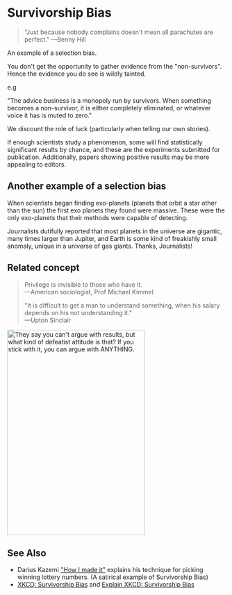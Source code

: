 ﻿# Survivorship Bias

>"Just because nobody complains doesn't mean all parachutes are perfect."
> &mdash;Benny Hill

An example of a selection bias.

You don't get the opportunity to gather evidence from the "non-survivors". Hence the evidence you do see is wildly tainted.

e.g

"The advice business is a monopoly run by survivors. When something becomes a non-survivor, it is either completely eliminated, or whatever voice it has is muted to zero."

We discount the role of luck (particularly when telling our own stories).

If enough scientists study a phenomenon, some will find statistically significant results by chance, and these are the experiments submitted for publication. Additionally, papers showing positive results may be more appealing to editors.

## Another example of a selection bias

When scientists began finding exo-planets (planets that orbit a star other than the sun) the first exo planets they found were massive. These were the only exo-planets that their methods were capable of detecting.

Journalists dutifully reported that most planets in the universe are gigantic, many times larger than Jupiter, and Earth is some kind of freakishly small anomaly, unique in a universe of gas giants. Thanks, Journalists!

## Related concept

> Privilege is invisible to those who have it.<br />
> &mdash;American sociologist, Prof Michael Kimmel
>
> "It is difficult to get a man to understand something, when his salary depends on his not understanding it."<br />
> &mdash;Upton Sinclair

<img alt="They say you can't argue with results, but what kind of defeatist attitude is that? If you stick with it, you can argue with ANYTHING." src="survivorship_bias.png" width="317" height="473">

## See Also

- Darius Kazemi ["How I made it"](https://www.youtube.com/watch?v=l_F9jxsfGCw)  explains his technique for picking winning lottery numbers. (A satirical example of Survivorship Bias)
- [XKCD: Survivorship Bias](https://www.xkcd.com/1827/) and [Explain XKCD: Survivorship Bias](https://www.explainxkcd.com/wiki/index.php/1827:_Survivorship_Bias)